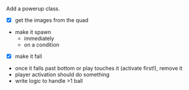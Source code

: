 Add a powerup class.
- [x] get the images from the quad
- make it spawn
    - immediately
    - on a condition
- [x] make it fall
- once it falls past bottom or play touches it (activate first!), remove it
- player activation should do something 
- write logic to handle >1 ball